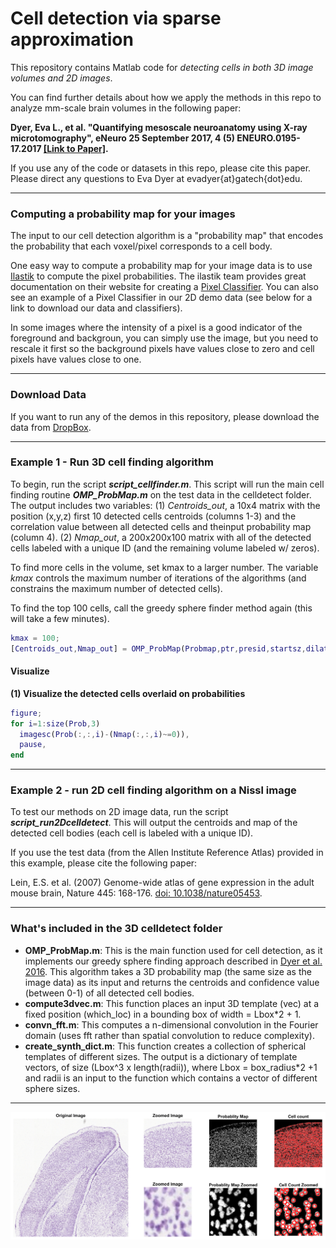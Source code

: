 # Cell detection via sparse approximation

This repository contains Matlab code for _detecting cells in both 3D image volumes and 2D images_. 

You can find further details about how we apply the methods in this repo to analyze mm-scale brain volumes in the following paper:

__Dyer, Eva L., et al. "Quantifying mesoscale neuroanatomy using X-ray microtomography", eNeuro 25 September 2017, 4 (5) ENEURO.0195-17.2017 [[Link to Paper]](https://doi.org/10.1523/ENEURO.0195-17.2017).__

If you use any of the code or datasets in this repo, please cite this paper. 
Please direct any questions to Eva Dyer at evadyer{at}gatech{dot}edu.
***

### Computing a probability map for your images ###

The input to our cell detection algorithm is a "probability map" that encodes the probability that each voxel/pixel corresponds to a cell body.

One easy way to compute a probability map for your image data is to use [Ilastik](http://ilastik.org) to compute the pixel probabilities. The ilastik team provides great documentation on their website for creating a [Pixel Classifier](http://ilastik.org/documentation/pixelclassification/pixelclassification). You can also see an example of a Pixel Classifier in our 2D demo data (see below for a link to download our data and classifiers).

In some images where the intensity of a pixel is a good indicator of the foreground and backgroun, you can simply use the image, but you need to rescale it first so the background pixels have values close to zero and cell pixels have values close to one.
***
### Download Data ###
If you want to run any of the demos in this repository, please download the data from [DropBox](https://www.dropbox.com/s/f21jpjad487f1nv/celldetect-demo-data.zip?dl=0).
***
### Example 1 - Run 3D cell finding algorithm
To begin, run the script ___script_cellfinder.m___. This script will run the main cell finding routine ___OMP_ProbMap.m___ on the test data in the celldetect folder. The output includes two variables: (1) _Centroids_out_, a 10x4 matrix with the position (x,y,z) first 10 detected cells centroids (columns 1-3) and the correlation value between all detected cells and theinput probability map (column 4). (2) _Nmap_out_, a 200x200x100 matrix with all of the detected cells labeled with a unique ID (and the remaining volume labeled w/ zeros).

To find more cells in the volume, set kmax to a larger number. The variable _kmax_ controls the maximum number of iterations of the algorithms (and constrains the maximum number of detected cells). 

To find the top 100 cells, call the greedy sphere finder method again (this will take a few minutes).
```matlab
kmax = 100; 
[Centroids_out,Nmap_out] = OMP_ProbMap(Probmap,ptr,presid,startsz,dilatesz,kmax);
```

#### Visualize ####
__(1) Visualize the detected cells overlaid on probabilities__
  ```matlab
figure; 
for i=1:size(Prob,3) 
    imagesc(Prob(:,:,i)-(Nmap(:,:,i)~=0)), 
    pause, 
end
  ```
***  
  ### Example 2 - run 2D cell finding algorithm on a Nissl image ###
To test our methods on 2D image data, run the script ___script_run2Dcelldetect___. This will output the centroids and map of the detected cell bodies (each cell is labeled with a unique ID).

If you use the test data (from the Allen Institute Reference Atlas) provided in this example, please cite the following paper:

Lein, E.S. et al. (2007) Genome-wide atlas of gene expression in the adult mouse brain, Nature 445: 168-176. [doi: 10.1038/nature05453](10.1038/nature05453).

***

### What's included in the 3D celldetect folder ###
* __OMP_ProbMap.m__: This is the main function used for cell detection, as it implements our greedy sphere finding approach described in [Dyer et al. 2016](https://arxiv.org/abs/1604.03629). This algorithm takes a 3D probability map (the same size as the image data) as its input and returns the centroids and confidence value (between 0-1) of all detected cell bodies.
* __compute3dvec.m__: This function places an input 3D template (vec) at a fixed position (which_loc) in a bounding box of width = Lbox*2 + 1.
* __convn_fft.m__: This computes a n-dimensional convolution in the Fourier domain (uses fft rather than spatial convolution to reduce complexity).
* __create_synth_dict.m__: This function creates a collection of spherical templates of different sizes. The output is a dictionary of template vectors, of size (Lbox^3 x length(radii)), where Lbox = box_radius*2 +1 and radii is an input to the function which contains a vector of different sphere sizes.
***

![](https://github.com/nerdslab/celldetect/blob/master/2Dcelldetect/example-output.png?raw=true)
